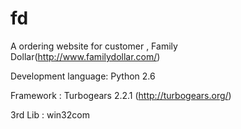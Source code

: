 fd
==

A ordering website for customer , Family Dollar(http://www.familydollar.com/)

Development language: Python 2.6 

Framework : Turbogears 2.2.1 (http://turbogears.org/) 

3rd Lib : win32com

